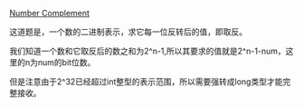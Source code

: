 [Number Complement](https://leetcode.com/problems/number-complement/description/)

这道题是，一个数的二进制表示，求它每一位反转后的值，即取反。


我们知道一个数和它取反后的数之和为2^n-1,所以其要求的值就是2^n-1-num，这里的n为num的bit位数。


但是注意由于2^32已经超过int整型的表示范围，所以需要强转成long类型才能完整接收。